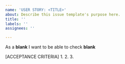 ```yaml
---
name: 'USER STORY: <TITLE>'
about: Describe this issue template's purpose here.
title: ''
labels: ''
assignees: ''

---
```


As a **blank** I want to be able to check **blank** 

[ACCEPTANCE CRITERIA]
1.
2.
3.
